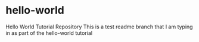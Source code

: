 # hello-world
Hello World Tutorial Repository
This is a test readme branch that I am typing in as part of the hello-world tutorial
